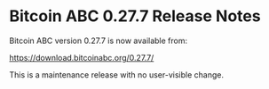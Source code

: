 # Bitcoin ABC 0.27.7 Release Notes

Bitcoin ABC version 0.27.7 is now available from:

  <https://download.bitcoinabc.org/0.27.7/>

This is a maintenance release with no user-visible change.
